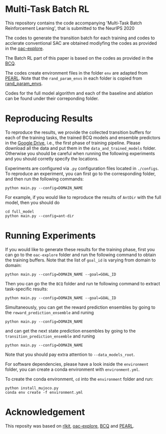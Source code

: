 # Multi-Task Batch RL

This repository contains the code accompanying 'Multi-Task Batch Reinforcement Learning', that is submitted to the NeurIPS 2020

The codes to generate the transition batch for each training and codes to acclerate conventional SAC are obtained modiyfing the codes as provided in the [oac-explore](https://github.com/microsoft/oac-explore).

The Batch RL part of this paper is based on the codes as provided in the [BCQ](https://github.com/sfujim/BCQ/tree/master/continuous_BCQ).

The codes create environment files in the folder ``env`` are adapted from [PEARL](https://github.com/katerakelly/oyster). Note that the ``rand_param_envs`` in each folder is copied from [rand_param_envs](https://github.com/dennisl88/rand_param_envs/tree/4d1529d61ca0d65ed4bd9207b108d4a4662a4da0).

Codes for the full model algorithm and each of the baseline and ablation can be found under their correponding folder.

# Reproducing Results

To reproduce the results, we provide the collected transition buffers for each of the training tasks, the trained BCQ models and ensemble predictors in the [Google Drive](https://drive.google.com/open?id=1ZNmxYE3Gym2uxSmV5OjAkKRWECrQgez1), i.e., the first phase of training pipeline. Please download all the data and put them in the ```data_and_trained_models``` folder. Otherwise you should be careful when running the following experiments and you should corretly specify the locations.

Experiments are configured via `.py` configuration files located in `./configs`. To reproduce an experiment, you can first go to the corresponding folder, and then run the following commands:


```
python main.py --config=DOMAIN_NAME
```

For example, if you would like to reproduce the results of ``AntDir`` with the full model, then you should do 

```
cd full_model
python main.py --config=ant-dir
```

# Running Experiments

If you would like to generate these results for the training phase, first you can go to the ``oac-explore`` folder and run the following command to obtain the training buffers. Note that the list of ``goal_id`` is varying from domain to domain:

```
python main.py --config=DOMAIN_NAME --goal=GOAL_ID
```

Then you can go the the ``BCQ`` folder and run te following command to extract task-specific results:

```
python main.py --config=DOMAIN_NAME --goal=GOAL_ID
```

Simultaneously, you can get the reward prediction ensembles by going to the ``reward_prediction_ensemble`` and runing

```
python main.py --config=DOMAIN_NAME
```

and can get the next state prediction ensembles by going to the ``transition_prediction_ensemble`` and runing

```
python main.py --config=DOMAIN_NAME
```

Note that you should pay extra attention to ``--data_models_root``.

For software dependencies, please have a look inside the ```environment``` folder, you can create a conda environment with ```environment.yml```.

To create the conda environment, ```cd``` into the ```environment``` folder and run:

```
python install_mujoco.py
conda env create -f environment.yml
```

# Acknowledgement

This reposity was based on [rlkit](https://github.com/vitchyr/rlkit), [oac-explore](https://github.com/microsoft/oac-explore), [BCQ](https://github.com/sfujim/BCQ/tree/master/continuous_BCQ) and [PEARL](https://github.com/katerakelly/oyster).

